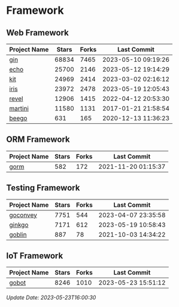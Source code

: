 # Framework

## Web Framework
| Project Name | Stars | Forks | Last Commit |
| ------------ | ----- | ----- | ----------- |
| [gin](https://github.com/gin-gonic/gin) | 68834 | 7465 | 2023-05-10 09:19:26 |
| [echo](https://github.com/labstack/echo) | 25700 | 2146 | 2023-05-12 19:14:29 |
| [kit](https://github.com/go-kit/kit) | 24969 | 2414 | 2023-03-02 02:16:12 |
| [iris](https://github.com/kataras/iris) | 23972 | 2478 | 2023-05-19 12:05:43 |
| [revel](https://github.com/revel/revel) | 12906 | 1415 | 2022-04-12 20:53:30 |
| [martini](https://github.com/go-martini/martini) | 11580 | 1131 | 2017-01-21 21:58:54 |
| [beego](https://github.com/astaxie/beego) | 631 | 165 | 2020-12-13 11:36:23 |

## ORM Framework
| Project Name | Stars | Forks | Last Commit |
| ------------ | ----- | ----- | ----------- |
| [gorm](https://github.com/jinzhu/gorm) | 582 | 172 | 2021-11-20 01:15:37 |

## Testing Framework
| Project Name | Stars | Forks | Last Commit |
| ------------ | ----- | ----- | ----------- |
| [goconvey](https://github.com/smartystreets/goconvey) | 7751 | 544 | 2023-04-07 23:35:58 |
| [ginkgo](https://github.com/onsi/ginkgo) | 7171 | 612 | 2023-05-19 10:58:43 |
| [goblin](https://github.com/franela/goblin) | 887 | 78 | 2021-10-03 14:34:22 |

## IoT Framework
| Project Name | Stars | Forks | Last Commit |
| ------------ | ----- | ----- | ----------- |
| [gobot](https://github.com/hybridgroup/gobot) | 8246 | 1010 | 2023-05-23 15:51:12 |

*Update Date: 2023-05-23T16:00:30*